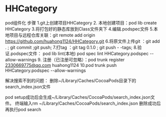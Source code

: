 # HHCategory

pod组件化
步骤
1.git上创建项目HHCategory
2. 本地创建项目：pod lib create HHCategory
3.将打包好的静态库放到Class文件夹下
4.编辑.podspec文件
5.本地项目与远程仓库关联：git remote add origin https://github.com/huahong1124/HHCategory.git
6.将原文件上传git ：git add . ; git commit ;git push;
7.打tag ：git tag 0.1.0 ;  git push - -tags;
8.验证.podspec文件： pod lib lint(本地)  pod spec lint HHCategory.podspec --allow-warnings
9. 注册（已注册可忽略）：pod trunk register 2330669775@qq.com huahong1124
10.pod trunk push HHCategory.podspec --allow-warnings

解决搜索不到的问题：
删除~/Library/Caches/CocoaPods目录下的search_index.json文件

pod setup成功后会生成~/Library/Caches/CocoaPods/search_index.json文件。
终端输入rm ~/Library/Caches/CocoaPods/search_index.json
删除成功后再执行pod search

